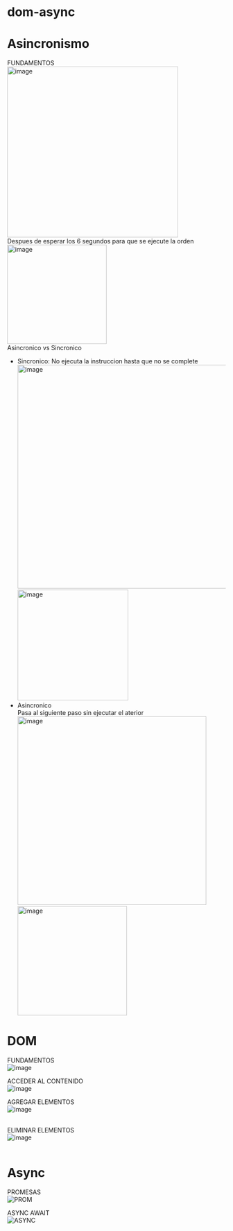 # dom-async
# Asincronismo <br>
FUNDAMENTOS <br>
<img width="394" alt="image" src="https://github.com/DennisCatana/dom-async/assets/117743828/929af66f-6789-457d-b3cd-9ed9b4fca5af"><br>
Despues de esperar los 6 segundos para que se ejecute la orden<br>
<img width="229" alt="image" src="https://github.com/DennisCatana/dom-async/assets/117743828/98e5a6fe-9c2a-4c47-ae2a-4ffe9037682f"><br>
Asincronico vs Sincronico <br>
+ Sincronico:
No ejecuta la instruccion hasta que no se complete<br>
<img width="516" alt="image" src="https://github.com/DennisCatana/dom-async/assets/117743828/a658e740-ca56-457c-8aaf-e4b56b62e9dc"><br>
<img width="255" alt="image" src="https://github.com/DennisCatana/dom-async/assets/117743828/c6fb9a27-daff-4a27-aeb9-29a1289b3bd2"><br>
+ Asincronico<br>
Pasa al siguiente paso sin ejecutar el aterior<br>
<img width="435" alt="image" src="https://github.com/DennisCatana/dom-async/assets/117743828/db0a4f96-8093-4f69-93eb-c571b527f5f4"><br>
<img width="252" alt="image" src="https://github.com/DennisCatana/dom-async/assets/117743828/ad71a460-9344-49f1-ab97-15b083f3c7ec"><br>





# DOM <br>
FUNDAMENTOS <br>
![image](https://github.com/DennisCatana/dom-async/assets/150082943/dcce4653-444b-439d-a892-d3c14de527f1)

ACCEDER AL CONTENIDO <br>
![image](https://github.com/DennisCatana/dom-async/assets/150082943/099529b3-1271-4da5-94de-e107e273c009)

AGREGAR ELEMENTOS <br>
![image](https://github.com/DennisCatana/dom-async/assets/139184732/f7936de8-61d0-4078-89b0-ef4eddcaa6b2) <br> <br>

ELIMINAR ELEMENTOS <br>
![image](https://github.com/DennisCatana/dom-async/assets/139184732/97755c05-24eb-462f-817c-6450ca672f51) <br> <br>


# Async

PROMESAS <br>
![PROM](https://github.com/DennisCatana/dom-async/assets/117743120/f828ec5d-779e-4557-90c1-beb54d0052c4) 

ASYNC AWAIT <br>
![ASYNC](https://github.com/DennisCatana/dom-async/assets/117743120/96e48218-a0e0-401e-a1ce-6bf28ac28064)
